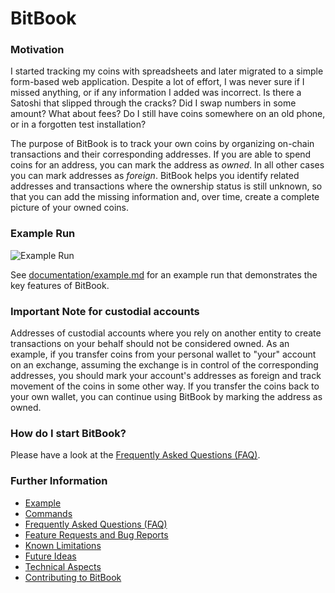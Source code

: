 # BitBook

### Motivation
I started tracking my coins with spreadsheets and later migrated to a simple form-based web application.
Despite a lot of effort, I was never sure if I missed anything, or if any information I added was incorrect.
Is there a Satoshi that slipped through the cracks? Did I swap numbers in some amount? What about fees? Do I still have
coins somewhere on an old phone, or in a forgotten test installation?

The purpose of BitBook is to track your own coins by organizing on-chain
transactions and their corresponding addresses.
If you are able to spend coins for an address, you can mark the address as *owned*.
In all other cases you can mark addresses as *foreign*.
BitBook helps you identify related addresses and transactions where the ownership status is still unknown,
so that you can add the missing information and, over time, create a complete picture of your owned coins.

### Example Run
![Example Run](documentation/bitbook.gif)

See [documentation/example.md](documentation/example.md) for an example run that demonstrates the
key features of BitBook.

### Important Note for custodial accounts
Addresses of custodial accounts where you rely on another entity to create
transactions on your behalf should not be considered owned.
As an example, if you transfer coins from your personal wallet to "your" account
on an exchange, assuming the exchange is in control of the corresponding addresses,
you should mark your account's addresses as foreign and track movement of the coins
in some other way.
If you transfer the coins back to your own wallet, you can continue using BitBook by
marking the address as owned.

### How do I start BitBook?
Please have a look at the [Frequently Asked Questions (FAQ)](documentation/faq.md).

### Further Information
* [Example](documentation/example.md)
* [Commands](documentation/commands.md)
* [Frequently Asked Questions (FAQ)](documentation/faq.md)
* [Feature Requests and Bug Reports](documentation/features_and_bugs.md)
* [Known Limitations](documentation/limitations.md)
* [Future Ideas](documentation/ideas.md)
* [Technical Aspects](documentation/technical.md)
* [Contributing to BitBook](documentation/contributing.md)
